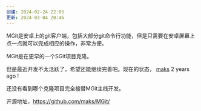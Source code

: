 ```yaml
---
创建: 2024-02-24 22:05
更新: 2024-03-04 20:46
---
```

MGit是安卓上的git客户端，包括大部分git命令行功能，但是只需要在安卓屏幕上点一点就可以完成相应的操作，非常方便。

MGit是在更早的一个SGit项目克隆。

但是最近开发不太活跃了，希望还能继续完善吧。现在的状态， [maks](https://github.com/maks/MGit/commits?author=maks)  2 years ago !

还没有看到哪个克隆项目完全接替MGit主线开发。

开源地址，https://github.com/maks/MGit/
